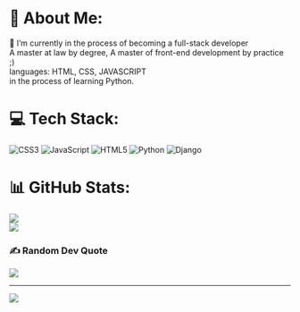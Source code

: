 # 💫 About Me:
🌱 I’m currently in the process of becoming a full-stack developer<br>A master at law by degree, A master of front-end development by practice ;)<br>languages: HTML, CSS, JAVASCRIPT<br>in the process of learning Python.


# 💻 Tech Stack:
![CSS3](https://img.shields.io/badge/css3-%231572B6.svg?style=for-the-badge&logo=css3&logoColor=white) ![JavaScript](https://img.shields.io/badge/javascript-%23323330.svg?style=for-the-badge&logo=javascript&logoColor=%23F7DF1E) ![HTML5](https://img.shields.io/badge/html5-%23E34F26.svg?style=for-the-badge&logo=html5&logoColor=white) ![Python](https://img.shields.io/badge/python-3670A0?style=for-the-badge&logo=python&logoColor=ffdd54) ![Django](https://img.shields.io/badge/django-%23092E20.svg?style=for-the-badge&logo=django&logoColor=white)
# 📊 GitHub Stats:
![](https://github-readme-stats.vercel.app/api?username=Jarrar7-stack&theme=dark&hide_border=false&include_all_commits=false&count_private=false)<br/>
![](https://github-readme-streak-stats.herokuapp.com/?user=Jarrar7-stack&theme=dark&hide_border=false)<br/>

### ✍️ Random Dev Quote
![](https://quotes-github-readme.vercel.app/api?type=horizontal&theme=radical)

---
[![](https://visitcount.itsvg.in/api?id=Jarrar7-stack&icon=0&color=0)](https://visitcount.itsvg.in)

<!-- Proudly created with GPRM ( https://gprm.itsvg.in ) -->
